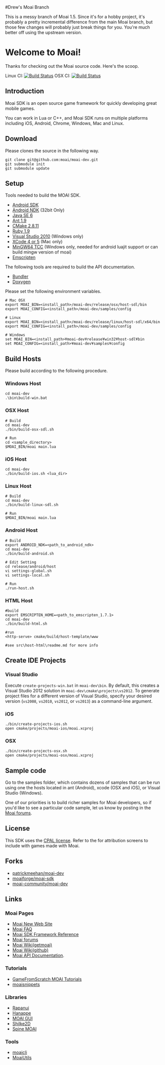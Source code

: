 #Drew's Moai Branch

This is a messy branch of Moai 1.5. Since it's for a hobby project, it's probably a pretty incremental
difference from the main Moai branch, but those few changes will probably just break things for you. 
You're much better off using the upstream version.

# Welcome to Moai!

Thanks for checking out the Moai source code. Here's the scoop.

Linux CI: [![Build Status](https://travis-ci.org/moaiforge/moai-sdk.png?branch=master)](https://travis-ci.org/moaiforge/moai-sdk)
OSX CI: [![Build Status](https://travis-ci.org/moaiforge/moai-sdk.png?branch=travis-osx)](https://travis-ci.org/moaiforge/moai-sdk)
## Introduction

Moai SDK is an open source game framework for quickly developing great mobile games.

You can work in Lua or C++, and Moai SDK runs on multiple platforms including iOS, Android, Chrome, Windows, Mac and Linux.

## Download
Please clones the source in the following way.

    git clone git@github.com:moai/moai-dev.git
    git submodule init
    git submodule update

## Setup
Tools needed to build the MOAI SDK.

* [Android SDK](http://developer.android.com/sdk/index.html)
* [Android NDK](http://developer.android.com/tools/sdk/ndk/index.html) (32bit Only)
* [Java SE 6](http://www.oracle.com/technetwork/java/javase/downloads/index.html)
* [Ant 1.9](http://ant.apache.org/)
* [CMake 2.8.11](http://www.cmake.org/)
* [Ruby 1.9](http://www.ruby-lang.org/)
* [Visual Studio 2010](http://www.visualstudio.com/) (Windows only)
* [XCode 4 or 5](https://itunes.apple.com/app/xcode/id497799835?mt=12) (Mac only)
* [MinGW64 TCC](http://tdm-gcc.tdragon.net/) (Windows only, needed for android luajit support or can build mingw version of moai)
* [Emscripten](https://github.com/kripken/emscripten)
 
The following tools are required to build the API documentation.

* [Bundler](http://gembundler.com/)
* [Doxygen](http://www.doxygen.org/)

Please set the following environment variables.

	# Mac OSX
	export MOAI_BIN=<install_path>/moai-dev/release/osx/host-sdl/bin
	export MOAI_CONFIG=<install_path>/moai-dev/samples/config

	# Linux
	export MOAI_BIN=<install_path>/moai-dev/release/linux/host-sdl/x64/bin
	export MOAI_CONFIG=<install_path>/moai-dev/samples/config

	# Windows
	set MOAI_BIN=<install_path>¥moai-dev¥release¥win32¥host-sdl¥bin
	set MOAI_CONFIG=<install_path>¥moai-dev¥samples¥config

## Build Hosts
Please build according to the following procedure.

### Windows Host

	cd moai-dev
	.\bin\build-win.bat
	
### OSX Host

	# Build
	cd moai-dev
	./bin/build-osx-sdl.sh
	
	# Run
	cd <sample_directory>
	$MOAI_BIN/moai main.lua

### iOS Host

	cd moai-dev
	./bin/build-ios.sh <lua_dir>

### Linux Host

	# Build
	cd moai-dev
	./bin/build-linux-sdl.sh
	
	# Run
	$MOAI_BIN/moai main.lua

### Android Host

	# Build
	export ANDROID_NDK=<path_to_android_ndk>
	cd moai-dev
	./bin/build-android.sh
	
	# Edit Setting
	cd release/android/host
	vi settings-global.sh
	vi settings-local.sh
	
	# Run
	./run-host.sh

### HTML Host
    
    #build
    export EMSCRIPTEN_HOME=<path_to_emscripten_1.7.1>
    cd moai-dev
    ./bin/build-html.sh

    #run
    <http-serve> cmake/build/host-template/www

    #see src\host-html\readme.md for more info

## Create IDE Projects
 
### Visual Studio
Execute `create-projects-win.bat` in `moai-dev\bin`.
By default, this creates a Visual Studio 2012 solution in `moai-dev\cmake\projects\vs2012`. To generate project files for a different version of Visual Studio, specify your desired version (`vs2008`, `vs2010`, `vs2012`, or `vs2013`) as a command-line argument.

### iOS
    ./bin/create-projects-ios.sh
    open cmake/projects/moai-ios/moai.xcproj

### OSX
    ./bin/create-projects-osx.sh
	open cmake/projects/moai-osx/moai.xcproj

## Sample code
Go to the samples folder, which contains dozens of samples that can be run using one the hosts located in ant (Android), xcode (OSX and iOS), or Visual Studio (Windows).

One of our priorities is to build richer samples for Moai developers, so if you'd like to see a particular code sample, let us know by posting in the [Moai forums](http://getmoai.com/forums/).

## License

This SDK uses the [CPAL license](http://www.opensource.org/licenses/cpal_1.0). Refer to the  for attribution screens to include with games made with Moai.

## Forks

* [patrickmeehan/moai-dev](https://github.com/patrickmeehan/moai-dev)
* [moaiforge/moai-sdk](https://github.com/moaiforge/moai-sdk) 
* [moai-community/moai-dev](https://github.com/moai-community/moai-dev)

## Links

### Moai Pages

* [Moai New Web Site](http://moaiwebsite.github.io/)
* [Moai FAQ](http://getmoai.com/marketing/moai-faqs.html)
* [Moai SDK Framework Reference](http://getmoai.com/docs/)
* [Moai forums](http://getmoai.com/forums/)
* [Moai Wiki(getmoai)](http://getmoai.com/wiki/)
* [Moai Wiki(github)](https://github.com/moai/moai-dev/wiki)
* [Moai API Documentation](http://moaiforge.github.io/moai-sdk/api/latest/).

### Tutorials
* [GameFromScratch MOAI Tutorials](http://www.gamefromscratch.com/page/Moai-tutorial-series-The-adventures-of-an-intrepid-programmer-in-the-lands-of-Moai.aspx)
* [moaisnippets](http://www.moaisnippets.info/)

### Libraries
* [Rapanui](https://github.com/ymobe/rapanui)
* [Hanappe](https://github.com/makotok/Hanappe)
* [MOAI GUI](https://github.com/derickd/moaigui)
* [Shilke2D](https://github.com/Shrike78/Shilke2D)
* [Spine MOAI](https://github.com/tangerinagames/spine-moai)

### Tools
* [moaicli](http://halfnelson.github.io/moaicli/)
* [MoaiUtils](https://github.com/DanielSWolf/MoaiUtils/blob/master/README.md)
